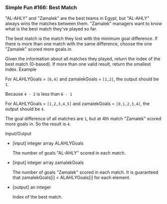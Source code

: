 ### Simple Fun #166: Best Match

"AL-AHLY" and "Zamalek" are the best teams in Egypt, but "AL-AHLY" always wins the matches between them. "Zamalek" managers want to know what is the best match they've played so far.

The best match is the match they lost with the minimum goal difference. If there is more than one match with the same difference, choose the one "Zamalek" scored more goals in.

Given the information about all matches they played, return the index of the best match (0-based). If more than one valid result, return the smallest index.
Example

For ALAHLYGoals = `[6,4]` and zamalekGoals = `[1,2]`, the output should be `1`.

Because `4 - 2` is less than `6 - 1`

For ALAHLYGoals = `[1,2,3,4,5]` and zamalekGoals = `[0,1,2,3,4]`, the output should be `4`.

The goal difference of all matches are `1`, but at 4th match "Zamalek" scored more goals in. So the result is `4`.

Input/Output

* [input] integer array ALAHLYGoals
    
    The number of goals "AL-AHLY" scored in each match.
* [input] integer array zamalekGoals
    
    The number of goals "Zamalek" scored in each match. It is guaranteed that zamalekGoals[i] < ALAHLYGoals[i] for each element.

* [output] an integer
    
    Index of the best match.

